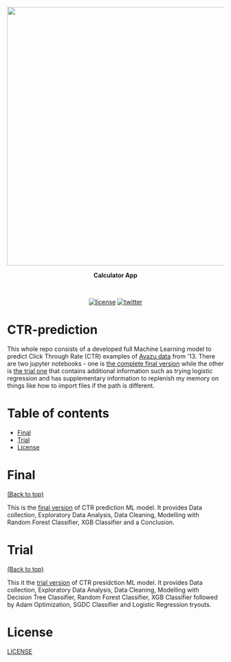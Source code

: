<p align=center>
  <img height="600px" src="https://github.com/aurimas13/Calculator-program/blob/main/images/calculator.jpeg"/>
</p>

<p align="center" > <b> Calculator App </b> </p>
<br>
<p align=center>
  <a href="https://github.com/aurimas13/Road-App/blob/main/LICENSE"><img alt="license" src="https://img.shields.io/npm/l/express"></a>
  <a href="https://twitter.com/anausedas"><img alt="twitter" src="https://img.shields.io/twitter/follow/anausedas?style=social"/></a>
</p>


# CTR-prediction

This whole repo consists of a developed full Machine Learning model to predict Click Through Rate (CTR) examples of [Avazu data](https://www.kaggle.com/c/avazu-ctr-prediction) from '13. There are two jupyter notebooks - one is [the complete final version](https://github.com/aurimas13/CTR-prediction/blob/main/CTR_prediction_final.ipynb) while the other is [the trial one](https://github.com/aurimas13/CTR-prediction/blob/main/CTR_prediction.ipynb) that contains additional information such as trying logistic regression and has supplementary information to replenish my memory on things like how to import files if the path is different.

# Table of contents

- [Final](#Final)
- [Trial](#{Trial)
- [License](#License)

# Final
[(Back to top)](#CTR-prediction)

This is the [final version](https://github.com/aurimas13/CTR-prediction/blob/main/CTR_prediction_final.ipynb) of CTR prediction ML model. It provides Data collection, Exploratory Data Analysis, Data Cleaning, Modelling with Random Forest Classifier, XGB Classifier and a Conclusion.

# Trial
[(Back to top)](#CTR-prediction)

This it the [trial version](https://github.com/aurimas13/CTR-prediction/blob/main/CTR_prediction.ipynb) of CTR presidction ML model. It provides Data collection, Exploratory Data Analysis, Data Cleaning, Modelling with Decision Tree Classifier, Random Forest Classifier, XGB Classifier followed by Adam Optimization, SGDC Classifier and Logistic Regression tryouts.

# License

[LICENSE](https://github.com/aurimas13/CTR-prediction/blob/main/LICENSE)
